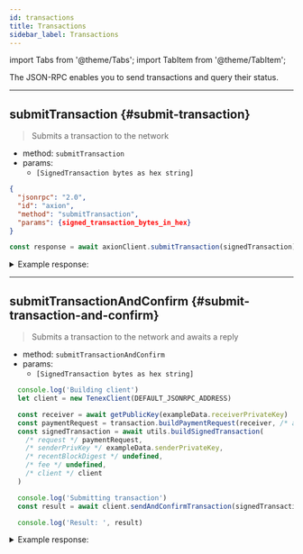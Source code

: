 ```yaml
---
id: transactions
title: Transactions
sidebar_label: Transactions
---
```


import Tabs from '@theme/Tabs';
import TabItem from '@theme/TabItem';

The JSON-RPC enables you to send transactions and query their status.

---

## submitTransaction {#submit-transaction}

> Submits a transaction to the network

- method: `submitTransaction`
- params:
  - `[SignedTransaction bytes as hex string]`


<Tabs>
<TabItem value="json" label="JSON" default>

```json
{
  "jsonrpc": "2.0",
  "id": "axion",
  "method": "submitTransaction",
  "params": {signed_transaction_bytes_in_hex}
}
```

</TabItem>
<TabItem value="🌐 JavaScript" label="JavaScript">

```js
const response = await axionClient.submitTransaction(signedTransaction);
```

</TabItem>
</Tabs>


<details>
<summary>Example response:</summary>
<p>

```json
{
  "jsonrpc": "2.0",
  "result": {
    "Success"
  },
  "id": "axion"
}
```

</p>
</details>

---

## submitTransactionAndConfirm {#submit-transaction-and-confirm}

> Submits a transaction to the network and awaits a reply

- method: `submitTransactionAndConfirm`
- params:
  - `[SignedTransaction bytes as hex string]`


<Tabs>
<TabItem value="🌐 JavaScript" label="JavaScript">

```js
  console.log('Building client')
  let client = new TenexClient(DEFAULT_JSONRPC_ADDRESS)

  const receiver = await getPublicKey(exampleData.receiverPrivateKey)
  const paymentRequest = transaction.buildPaymentRequest(receiver, /* assetId */ 0, /* quantity */ 100)
  const signedTransaction = await utils.buildSignedTransaction(
    /* request */ paymentRequest,
    /* senderPrivKey */ exampleData.senderPrivateKey,
    /* recentBlockDigest */ undefined,
    /* fee */ undefined,
    /* client */ client
  )

  console.log('Submitting transaction')
  const result = await client.sendAndConfirmTransaction(signedTransaction)

  console.log('Result: ', result)
```

</TabItem>
</Tabs>


<details>
<summary>Example response:</summary>
<p>

```json
{
  "jsonrpc": "2.0",
  "result": {
    {
      "executed_transaction":  { 
          "signed_transaction": [
            10, 113,  10,   0,  18,  32, 116, 179, 128, 151, 130,   1,
              1, 241, 120, 159,   9, 236,  89,  30, 201, 133, 165, 255,
            190, 150, 231, 118,  49,   6, 103,  14,  78, 146, 134, 184,
            133, 177,  32,   1,  42,  32, 132, 156,  64,  32, 201,  96,
            104, 195, 143, 119,  40, 217, 193,  43,  79, 184, 248, 229,
            56, 241,  81,   3,  80,  72,  94, 180, 246, 157,  83, 111,
            215, 133,  48, 232,   7,  58,  36,  10,  32, 176, 153,  95,
            178,  96, 215,  30, 248, 118,  15, 247, 100,  77, 171, 102,
            228,  47, 237, 203,
            ... 81 more items
          ],
          "events": [],
          "result": { "Err": "AccountLookup" } 
        },
        "transactionId": "0xb2d6265783d3084e804fb58cbafbea7ef24cf5bd7c7e6548b2b726404a436e04"
    }
  },
  "id": "axion"
}
```

</p>
</details>